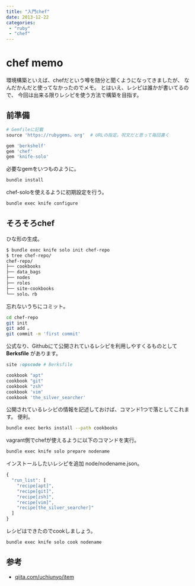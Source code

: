```yaml
---
title: "入門chef"
date: 2013-12-22
categories:
 - "ruby"
 - "chef"
---
```

# chef memo

環境構築といえば、chefだという噂を随分と聞くようになってきましたが、
なんだかんだと使ってなかったのでメモ。
とはいえ、レシピは誰かが書いてるので、
今回は出来る限りレシピを使う方法で構築を目指す。

## 前準備

```ruby
# Gemfileに記載
source 'https://rubygems。org'  # URLの指定。呪文だと思って毎回書く

gem 'berkshelf'
gem 'chef'
gem 'knife-solo'
```

必要なgemをいつものように。

```sh
bundle install
```

chef-soloを使えるように初期設定を行う。

```sh
bundle exec knife configure
```

## そろそろchef

ひな形の生成。

```bash
$ bundle exec knife solo init chef-repo
$ tree chef-repo/
chef-repo/
├── cookbooks
├── data_bags
├── nodes
├── roles
├── site-cookbooks
└── solo。rb
```

忘れないうちにコミット。

```sh
cd chef-repo
git init
git add 。
git commit -m 'first commit'
```

公式なり、Githubにて公開されているレシピを利用しやすくるものとして **Berksfile** があります。

```ruby
site :opscode # Berksfile

cookbook "apt"
cookbook "git"
cookbook "zsh"
cookbook 'vim'
cookbook 'the_silver_searcher'
```

公開されているレシピの情報を記述しておけば、コマンド1つで落としてこれます。
便利。

```sh
bundle exec berks install --path cookbooks
```

vagrant側でchefが使えるように以下のコマンドを実行。

```sh
bundle exec knife solo prepare nodename
```

インストールしたいレシピを追加
node/nodename.json。

```js
{
  "run_list": [
    "recipe[apt]",
    "recipe[git]",
    "recipe[zsh]",
    "recipe[vim]",
    "recipe[the_silver_searcher]"
  ]
}
```

レシピはできたのでcookしましょう。

```sh
bundle exec knife solo cook nodename
```

## 参考

- [qiita.com/uchiunyo/item](http://qiita.com/uchiunyo/items/5aa243f7a39ae443e10d)
